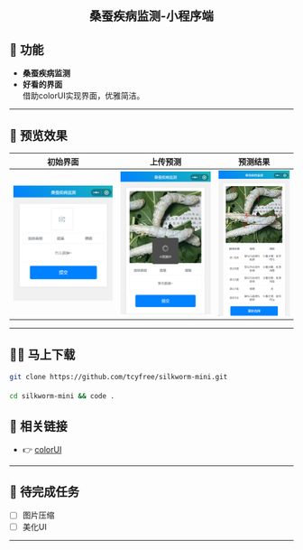 <div align="center">

## 桑蚕疾病监测-小程序端

</div> 

## 🌼  功能   
- **桑蚕疾病监测**  
- **好看的界面**  
  借助colorUI实现界面，优雅简洁。

---
## 🎉  预览效果

| 初始界面 | 上传预测 | 预测结果 |
| ---- |  ----| ----|
|![init](https://raw.githubusercontent.com/tcyfree/silkworm-mini/develop/imgs/init.png#pic_center=100x200) | ![AI predict](https://raw.githubusercontent.com/tcyfree/silkworm-mini/develop/imgs/AI.png#pic_center=100x200) | ![result](https://raw.githubusercontent.com/tcyfree/silkworm-mini/develop/imgs/result.png#pic_right=100x200) |

---

## 👩‍💻  马上下载 

```bash
git clone https://github.com/tcyfree/silkworm-mini.git

cd silkworm-mini && code .
```

## 🔗  相关链接

- 👉 [colorUI](https://github.com/weilanwl/ColorUI)

---

## 📘 待完成任务  

- [ ] 图片压缩
- [ ] 美化UI

---


